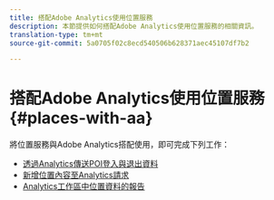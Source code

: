 ```yaml
---
title: 搭配Adobe Analytics使用位置服務
description: 本節提供如何搭配Adobe Analytics使用位置服務的相關資訊。
translation-type: tm+mt
source-git-commit: 5a0705f02c8ecd540506b628371aec45107df7b2

---
```



# 搭配Adobe Analytics使用位置服務 {#places-with-aa}

將位置服務與Adobe Analytics搭配使用，即可完成下列工作：

* [透過Analytics傳送POI登入與退出資料](/help/use-places-with-other-solutions/places-adobe-analytics/use-places-adobe-analytics.md)
* [新增位置內容至Analytics請求](/help/use-places-with-other-solutions/places-adobe-analytics/run-reports-aa-places-data.md)
* [Analytics工作區中位置資料的報告](/help/use-places-with-other-solutions/places-adobe-analytics/run-reports-aa-places-data.md)